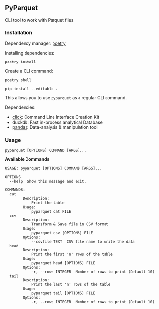 ## PyParquet

CLI tool to work with Parquet files


### Installation

Dependency manager: [poetry](https://python-poetry.org/)

Installing dependencies:
```shell
poetry install
```

Create a CLI command:
```shell
poetry shell

pip install --editable .
```
This allows you to use `pyparquet` as a regular CLI command.

Dependencies:
- [click](https://click.palletsprojects.com/en/8.1.x/): Command Line Interface Creation Kit
- [duckdb](https://duckdb.org/): Fast in-process analytical Database
- [pandas](https://pandas.pydata.org/): Data-analysis & manipulation tool


### Usage

```shell
pyparquet [OPTIONS] COMMAND [ARGS]...
```

**Available Commands**
```shell
USAGE: pyparquet [OPTIONS] COMMAND [ARGS]...

OPTIONS
  --help  Show this message and exit.

COMMANDS:
  cat
        Description:
            Print the table
        Usage:
            pyparquet cat FILE
  csv
        Description:
            Transform & Save file in CSV format
        Usage:
            pyparquet csv [OPTIONS] FILE
        Options:
            --csvfile TEXT  CSV file name to write the data
  head
        Description:
            Print the first 'n' rows of the table
        Usage:
            pyparquet head [OPTIONS] FILE
        Options:
            -r, --rows INTEGER  Number of rows to print (Default 10)
  tail
        Description:
            Print the last 'n' rows of the table
        Usage:
            pyparquet tail [OPTIONS] FILE
        Options:
            -r, --rows INTEGER  Number of rows to print (Default 10)
```
